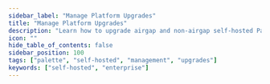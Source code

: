 ```yaml
---
sidebar_label: "Manage Platform Upgrades"
title: "Manage Platform Upgrades"
description: "Learn how to upgrade airgap and non-airgap self-hosted Palette."
icon: ""
hide_table_of_contents: false
sidebar_position: 100
tags: ["palette", "self-hosted", "management", "upgrades"]
keywords: ["self-hosted", "enterprise"]
---
```

